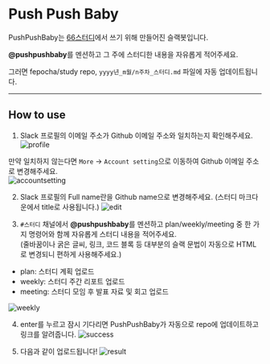 # Push Push Baby

PushPushBaby는 [66스터디](https://github.com/fepocha/study)에서 쓰기 위해 만들어진 슬랙봇입니다.

**@pushpushbaby**를 멘션하고 그 주에 스터디한 내용을 자유롭게 적어주세요.

그러면 fepocha/study repo, `yyyy년_m월/n주차_스터디.md` 파일에 자동 업데이트됩니다.

-------

## How to use

1. Slack 프로필의 이메일 주소가 Github 이메일 주소와 일치하는지 확인해주세요.  
![profile]('./resources/profile.jpeg')

만약 일치하지 않는다면 `More` -> `Account setting`으로 이동하여 Github 이메일 주소로 변경해주세요.  
![accountsetting]('./resources/accountsetting.jpeg')

2. Slack 프로필의 Full name란을 Github name으로 변경해주세요.
(스터디 마크다운에서 title로 사용됩니다.)
![edit]('./resources/edit.png')

3. `#스터디` 채널에서 **@pushpushbaby**를 멘션하고 plan/weekly/meeting 중 한 가지 명령어와 함께 자유롭게 스터디 내용을 적어주세요.  
(줄바꿈이나 굵은 글씨, 링크, 코드 블록 등 대부분의 슬랙 문법이 자동으로 HTML로 변경되니 편하게 사용해주세요.)

  - plan: 스터디 계획 업로드
  - weekly: 스터디 주간 리포트 업로드
  - meeting: 스터디 모임 후 발표 자료 및 회고 업로드

![weekly]('./resources/weekly.png')

4. enter를 누르고 잠시 기다리면 PushPushBaby가 자동으로 repo에 업데이트하고 링크를 알려줍니다.
![success]('./resources/success.png')

5. 다음과 같이 업로드됩니다!
![result]('./resources/result.png')
